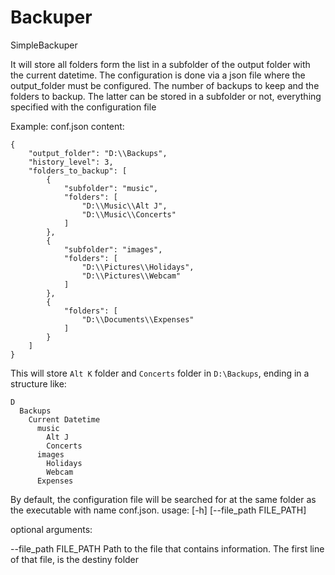 # Backuper
SimpleBackuper

It will store all folders form the list in a subfolder of the output folder with the current datetime.
The configuration is done via a json file where the output_folder must be configured. The number of backups to keep and the folders to backup. The latter can be stored in a subfolder or not, everything specified with the configuration file

Example:
conf.json content:
```
{
    "output_folder": "D:\\Backups",
    "history_level": 3,
    "folders_to_backup": [
        {
            "subfolder": "music",
            "folders": [
                "D:\\Music\\Alt J",
                "D:\\Music\\Concerts"
            ]
        },
        {
            "subfolder": "images",
            "folders": [
                "D:\\Pictures\\Holidays",
                "D:\\Pictures\\Webcam"
            ]
        },
        {
            "folders": [
                "D:\\Documents\\Expenses"
            ]
        }
    ]
}
```

This will store `Alt K` folder and `Concerts` folder in `D:\Backups`, ending in a structure like:
```
D
  Backups
    Current Datetime
      music
        Alt J
        Concerts
      images
        Holidays
        Webcam
      Expenses
```

By default, the configuration file will be searched for at the same folder as the executable with name conf.json.
usage: [-h] [--file_path FILE_PATH]

optional arguments:

  --file_path FILE_PATH
                        Path to the file that contains information. The first line of that file, is the destiny folder
